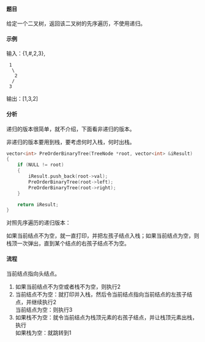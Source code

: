 #### 题目

给定一个二叉树，返回该二叉树的先序遍历，不使用递归。

#### 示例

输入：{1,#,2,3},

     1
      \
       2
      /
     3

输出：[1,3,2]

#### 分析

递归的版本很简单，就不介绍，下面看非递归的版本。

非递归的版本要用到栈，要考虑何时入栈，何时出栈。

```cpp
vector<int> PreOrderBinaryTree(TreeNode *root, vector<int> &iResult)
{
    if (NULL != root)
    {
        iResult.push_back(root->val);
        PreOrderBinaryTree(root->left);
        PreOrderBinaryTree(root->right);
    }

    return iResult;
}
```

对照先序遍历的递归版本：

如果当前结点不为空，就一直打印，并把左孩子结点入栈；如果当前结点为空，则栈顶一次弹出，直到某个结点的右孩子结点不为空。

#### 流程

当前结点指向头结点。

1. 如果当前结点不为空或者栈不为空，则执行2
2. 当前结点不为空：就打印并入栈，然后令当前结点指向当前结点的左孩子结点，并继续执行2  
    当前结点为空：则执行3
3. 如果栈不为空：就令当前结点为栈顶元素的右孩子结点，并让栈顶元素出栈，执行  
    如果栈为空：就跳转到1
